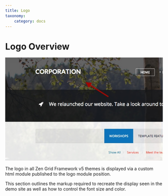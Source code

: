 ```yaml
---
title: Logo
taxonomy:
    category: docs
---
```


# Logo Overview 

![Logo](/images/logo/logo.jpg)
 


The logo in all Zen Grid Framework v5 themes is displayed via a custom html module published to the logo module position.

This section outlines the markup required to recreate the display seen in the demo site as well as how to control the font size and color.